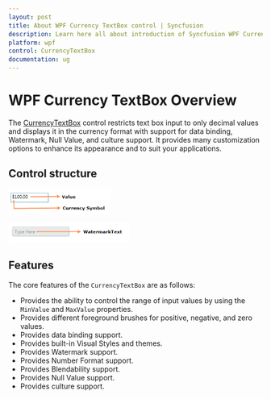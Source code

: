 ```yaml
---
layout: post
title: About WPF Currency TextBox control | Syncfusion
description: Learn here all about introduction of Syncfusion WPF Currency TextBox control, its elements and more.
platform: wpf
control: CurrencyTextBox
documentation: ug
---
```


# WPF Currency TextBox Overview

The [CurrencyTextBox](https://www.syncfusion.com/wpf-ui-controls/currency-textbox) control restricts text box input to only decimal values and displays it in the currency format with support for data binding, Watermark, Null Value, and culture support. It provides many customization options to enhance its appearance and to suit your applications.

## Control structure

![WPF CurrencyTextBox](Getting-Started_images/wpf-currency-textbox.png)

![WPF CurrencyTextBox with Watermark Text](Getting-Started_images/wpf-currency-textbox-watermark.png)

## Features

The core features of the `CurrencyTextBox` are as follows:

* Provides the ability to control the range of input values by using the `MinValue` and `MaxValue` properties.
* Provides different foreground brushes for positive, negative, and zero values.
* Provides data binding support.
* Provides built-in Visual Styles and themes.
* Provides Watermark support.
* Provides Number Format support. 
* Provides Blendability support.
* Provides Null Value support.
* Provides culture support.

